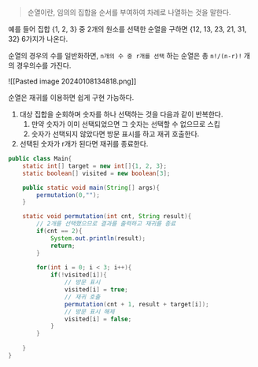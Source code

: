 > 순열이란, 임의의 집합을 순서를 부여하여 차례로 나열하는 것을 말한다.

예를 들어 집합 {1, 2, 3} 중 2개의 원소를 선택한 순열을 구하면 {12, 13, 23, 21, 31, 32} 6가지가 나온다.

순열의 경우의 수를 일반화하면, `n개의 수 중 r개를 선택` 하는 순열은 총 `n!/(n-r)!` 개의 경우의수를 가진다.

![[Pasted image 20240108134818.png]]

순열은 재귀를 이용하면 쉽게 구현 가능하다.

1. 대상 집합을 순회하며 숫자를 하나 선택하는 것을 다음과 같이 반복한다.
	1. 만약 숫자가 이미 선택되었으면 그 숫자는 선택할 수 없으므로 스킵
	2. 숫자가 선택되지 않았다면 방문 표시를 하고 재귀 호출한다.
2. 선택된 숫자가 r개가 된다면 재귀를 종료한다.

```java
public class Main{
	static int[] target = new int[]{1, 2, 3};
	static boolean[] visited = new boolean[3];

	public static void main(String[] args){
		permutation(0,"");
	}

	static void permutation(int cnt, String result){
		// 2개를 선택했으므로 결과를 출력하고 재귀를 종료
		if(cnt == 2){
			System.out.println(result);
			return;
		}
		
		for(int i = 0; i < 3; i++){
			if(!visited[i]){
				// 방문 표시
				visited[i] = true;
				// 재귀 호출
				permutation(cnt + 1, result + target[i]);
				// 방문 표시 해제
				visited[i] = false;
			}
		}
	
	}
}
```

